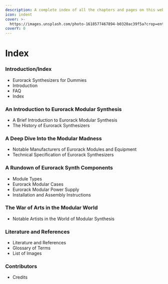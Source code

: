 ```yaml
---
description: A complete index of all the chapters and pages on this website.
icon: indent
cover: >-
  https://images.unsplash.com/photo-1618577467894-b0320ac39f5a?crop=entropy&cs=srgb&fm=jpg&ixid=M3wxOTcwMjR8MHwxfHNlYXJjaHwxfHxldXJvcmFja3xlbnwwfHx8fDE3NDMyNTM3OTZ8MA&ixlib=rb-4.0.3&q=85
coverY: 0
---
```


# Index

### Introduction/Index

* Eurorack Synthesizers for Dummies
* Introduction
* FAQ
* Index

### An Introduction to Eurorack Modular Synthesis

* A Brief Introduction to Eurorack Modular Synthesis
* The History of Eurorack Synthesizers

### A Deep Dive Into the Modular Madness

* Notable Manufacturers of Eurorack Modules and Equipment
* Technical Specification of Eurorack Synthesizers

### A Rundown of Eurorack Synth Components

* Module Types
* Eurorack Modular Cases
* Eurorack Modular Power Supply
* Installation and Assembly Instructions

### The War of Arts in the Modular World

* Notable Artists in the World of Modular Synthesis

### Literature and References

* Literature and References
* Glossary of Terms
* List of Images

### Contributors

* Credits
